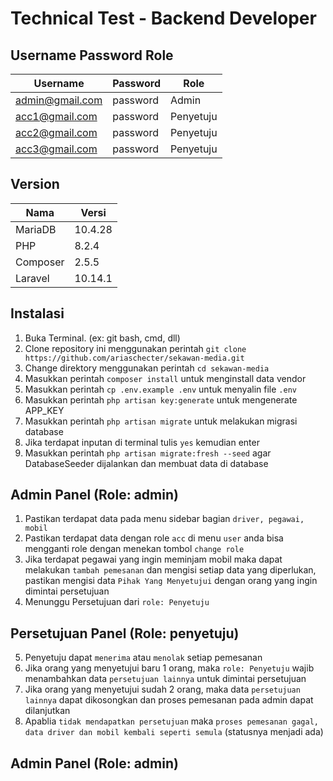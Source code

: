 # Technical Test - Backend Developer

## Username Password Role
| Username | Password | Role |
| ----------- | ----------- | ----------- |
| admin@gmail.com | password | Admin |
| acc1@gmail.com | password | Penyetuju |
| acc2@gmail.com | password | Penyetuju |
| acc3@gmail.com | password | Penyetuju |

## Version
| Nama | Versi |
| ----------- | ----------- |
| MariaDB | 10.4.28 |
| PHP | 8.2.4 |
| Composer | 2.5.5 |
| Laravel | 10.14.1 |

## Instalasi
1. Buka Terminal. (ex: git bash, cmd, dll)
2. Clone repository ini menggunakan perintah `git clone https://github.com/ariaschecter/sekawan-media.git`
3. Change direktory menggunakan perintah `cd sekawan-media`
4. Masukkan perintah `composer install` untuk menginstall data vendor
5. Masukkan perintah `cp .env.example .env` untuk menyalin file `.env`
6. Masukkan perintah `php artisan key:generate` untuk mengenerate APP_KEY
7. Masukkan perintah `php artisan migrate` untuk melakukan migrasi database
8. Jika terdapat inputan di terminal tulis `yes` kemudian enter
9. Masukkan perintah `php artisan migrate:fresh --seed` agar DatabaseSeeder dijalankan dan membuat data di database

## Admin Panel (Role: admin)
1. Pastikan terdapat data pada menu sidebar bagian `driver, pegawai, mobil`
2. Pastikan terdapat data dengan role `acc` di menu `user` anda bisa mengganti role dengan menekan tombol `change role`
3. Jika terdapat pegawai yang ingin meminjam mobil maka dapat melakukan `tambah pemesanan` dan mengisi setiap data yang diperlukan, pastikan mengisi data `Pihak Yang Menyetujui` dengan orang yang ingin dimintai persetujuan
4. Menunggu Persetujuan dari `role: Penyetuju`

## Persetujuan Panel (Role: penyetuju)
5. Penyetuju dapat `menerima` atau `menolak` setiap pemesanan
6. Jika orang yang menyetujui baru 1 orang, maka `role: Penyetuju` wajib menambahkan data `persetujuan lainnya` untuk dimintai persetujuan
7. Jika orang yang menyetujui sudah 2 orang, maka data `persetujuan lainnya` dapat dikosongkan dan proses pemesanan pada admin dapat dilanjutkan
8. Apablia `tidak mendapatkan persetujuan` maka `proses pemesanan gagal, data driver dan mobil kembali seperti semula` (statusnya menjadi ada)

## Admin Panel (Role: admin)

